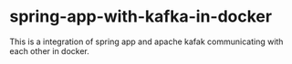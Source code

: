 # spring-app-with-kafka-in-docker
This is a integration of spring app and apache kafak communicating with each other in docker.

